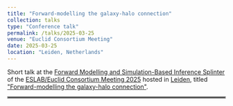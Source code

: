 ```yaml
---
title: "Forward-modelling the galaxy-halo connection"
collection: talks
type: "Conference talk"
permalink: /talks/2025-03-25
venue: "Euclid Consortium Meeting"
date: 2025-03-25
location: "Leiden, Netherlands"
---
```


Short talk at the [Forward Modelling and Simulation-Based Inference Splinter](https://euclid.roe.ac.uk/projects/euclid-consortium-meeting-2025/wiki/Forward_Modelling_and_SBI) of the [ESLAB/Euclid Consortium Meeting 2025](https://www.cosmos.esa.int/web/euclid-eslab-2025/home) hosted in [Leiden](https://www.universiteitleiden.nl/en/science/astronomy), titled ["Forward-modelling the galaxy-halo connection"](https://euclid.roe.ac.uk/dmsf/files/25793/view).

<hr style="border:2px solid gray">
